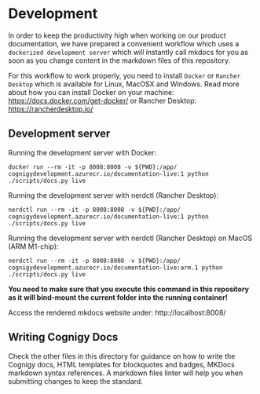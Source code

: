 # Development
In order to keep the productivity high when working on our product documentation, we have prepared a convenient workflow which uses a `dockerized development server` which will instantly call mkdocs for you as soon as you change content in the markdown files of this repository.

For this workflow to work properly, you need to install `Docker` or `Rancher Desktop` which is available for Linux, MacOSX and Windows. Read more about how you can install Docker on your machine: https://docs.docker.com/get-docker/ or Rancher Desktop: https://rancherdesktop.io/

## Development server
Running the development server with Docker:
```
docker run --rm -it -p 8008:8008 -v ${PWD}:/app/ cognigydevelopment.azurecr.io/documentation-live:1 python ./scripts/docs.py live
```

Running the development server with nerdctl (Rancher Desktop):
```
nerdctl run --rm -it -p 8008:8008 -v ${PWD}:/app/ cognigydevelopment.azurecr.io/documentation-live:1 python ./scripts/docs.py live
```
Running the development server with nerdctl (Rancher Desktop) on MacOS (ARM M1-chip):

```
nerdctl run --rm -it -p 8008:8008 -v ${PWD}:/app/ cognigydevelopment.azurecr.io/documentation-live:arm.1 python ./scripts/docs.py live
```
**You need to make sure that you execute this command in this repository as it will bind-mount the current folder into the running container!**

Access the rendered mkdocs website under: http://localhost:8008/

## Writing Cognigy Docs
Check the other files in this directory for guidance on how to write the Cognigy docs, HTML templates for blockquotes and badges, MKDocs markdown syntax references.
A markdown files linter will help you when submitting changes to keep the standard.